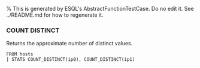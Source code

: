 % This is generated by ESQL's AbstractFunctionTestCase. Do no edit it. See ../README.md for how to regenerate it.

### COUNT DISTINCT
Returns the approximate number of distinct values.

```esql
FROM hosts
| STATS COUNT_DISTINCT(ip0), COUNT_DISTINCT(ip1)
```

